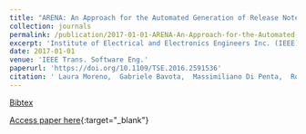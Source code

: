 ```yaml
---
title: "ARENA: An Approach for the Automated Generation of Release Notes"
collection: journals
permalink: /publication/2017-01-01-ARENA-An-Approach-for-the-Automated-Generation-of-Release-Notes
excerpt: 'Institute of Electrical and Electronics Engineers Inc. (IEEE), Los Alamitos, CA, USA, Scopus ID: 2-s2.0-85013119887, Cited by: 12'
date: 2017-01-01
venue: 'IEEE Trans. Software Eng.'
paperurl: 'https://doi.org/10.1109/TSE.2016.2591536'
citation: ' Laura Moreno,  Gabriele Bavota,  Massimiliano Di Penta,  Rocco Oliveto,  Andrian Marcus,  Gerardo Canfora, &quot;ARENA: An Approach for the Automated Generation of Release Notes.&quot; IEEE Trans. Software Eng., 2017.'
---
```

[Bibtex](https://dblp.org/rec/bib/journals/tse/MorenoBPOMC17)

[Access paper here](https://doi.org/10.1109/TSE.2016.2591536){:target="_blank"}
